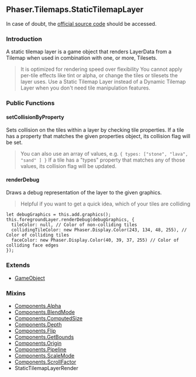 ## Phaser.Tilemaps.StaticTilemapLayer

In case of doubt, the [official source code](https://github.com/photonstorm/phaser) should be accessed.

### Introduction

A static tilemap layer is a game object that renders LayerData from a Tilemap when used in combination
with one, or more, Tilesets.

> It is optimized for rendering speed over flexibility
> You cannot apply per-tile effects like tint or alpha, or change the tiles or tilesets the layer uses.
> Use a Static Tilemap Layer instead of a Dynamic Tilemap Layer when you don't need tile manipulation features.

### Public Functions

#### setCollisionByProperty

Sets collision on the tiles within a layer by checking tile properties.
If a tile has a property that matches the given properties object, its collision flag will be set.

> You can also use an array of values, e.g. `{ types: ["stone", "lava", "sand" ] }`
> If a tile has a "types" property that matches any of those values, its collision flag will be updated.

#### renderDebug

Draws a debug representation of the layer to the given graphics.

> Helpful if you want to get a quick idea, which of your tiles are colliding

```
let debugGraphics = this.add.graphics();
this.foregroundLayer.renderDebug(debugGraphics, {
  tileColor: null, // Color of non-colliding tiles
  collidingTileColor: new Phaser.Display.Color(243, 134, 48, 255), // Color of colliding tiles
  faceColor: new Phaser.Display.Color(40, 39, 37, 255) // Color of colliding face edges
});
```

### Extends

- [GameObject](https://github.com/digitsensitive/phaser3-typescript/blob/master/cheatsheets/gameobjects/gameobject.md)

### Mixins

- [Components.Alpha](https://github.com/digitsensitive/phaser3-typescript/blob/master/cheatsheets/gameobjects/components/alpha.md)
- [Components.BlendMode](https://github.com/digitsensitive/phaser3-typescript/blob/master/cheatsheets/gameobjects/components/blend-mode.md)
- [Components.ComputedSize](https://github.com/digitsensitive/phaser3-typescript/blob/master/cheatsheets/gameobjects/components/computed-size.md)
- [Components.Depth](https://github.com/digitsensitive/phaser3-typescript/blob/master/cheatsheets/gameobjects/components/depth.md)
- [Components.Flip](https://github.com/digitsensitive/phaser3-typescript/blob/master/cheatsheets/gameobjects/components/flip.md)
- [Components.GetBounds](https://github.com/digitsensitive/phaser3-typescript/blob/master/cheatsheets/gameobjects/components/get-bounds.md)
- [Components.Origin](https://github.com/digitsensitive/phaser3-typescript/blob/master/cheatsheets/gameobjects/components/origin.md)
- [Components.Pipeline](https://github.com/digitsensitive/phaser3-typescript/blob/master/cheatsheets/gameobjects/components/pipeline.md)
- [Components.ScaleMode](https://github.com/digitsensitive/phaser3-typescript/blob/master/cheatsheets/gameobjects/components/scaleMode.md)
- [Components.ScrollFactor](https://github.com/digitsensitive/phaser3-typescript/blob/master/cheatsheets/gameobjects/components/scroll-factor.md)
- StaticTilemapLayerRender
